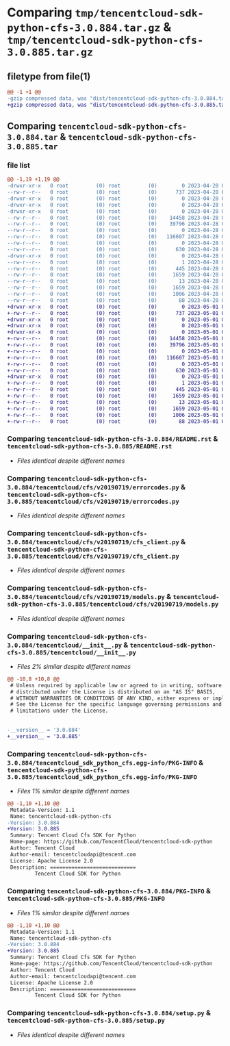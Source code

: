 # Comparing `tmp/tencentcloud-sdk-python-cfs-3.0.884.tar.gz` & `tmp/tencentcloud-sdk-python-cfs-3.0.885.tar.gz`

## filetype from file(1)

```diff
@@ -1 +1 @@
-gzip compressed data, was "dist/tencentcloud-sdk-python-cfs-3.0.884.tar", last modified: Fri Apr 28 02:08:10 2023, max compression
+gzip compressed data, was "dist/tencentcloud-sdk-python-cfs-3.0.885.tar", last modified: Mon May  1 00:31:33 2023, max compression
```

## Comparing `tencentcloud-sdk-python-cfs-3.0.884.tar` & `tencentcloud-sdk-python-cfs-3.0.885.tar`

### file list

```diff
@@ -1,19 +1,19 @@
-drwxr-xr-x   0 root         (0) root         (0)        0 2023-04-28 02:08:10.000000 tencentcloud-sdk-python-cfs-3.0.884/
--rw-r--r--   0 root         (0) root         (0)      737 2023-04-28 02:08:10.000000 tencentcloud-sdk-python-cfs-3.0.884/README.rst
-drwxr-xr-x   0 root         (0) root         (0)        0 2023-04-28 02:08:10.000000 tencentcloud-sdk-python-cfs-3.0.884/tencentcloud/
-drwxr-xr-x   0 root         (0) root         (0)        0 2023-04-28 02:08:10.000000 tencentcloud-sdk-python-cfs-3.0.884/tencentcloud/cfs/
-drwxr-xr-x   0 root         (0) root         (0)        0 2023-04-28 02:08:10.000000 tencentcloud-sdk-python-cfs-3.0.884/tencentcloud/cfs/v20190719/
--rw-r--r--   0 root         (0) root         (0)    14458 2023-04-28 02:08:10.000000 tencentcloud-sdk-python-cfs-3.0.884/tencentcloud/cfs/v20190719/errorcodes.py
--rw-r--r--   0 root         (0) root         (0)    39796 2023-04-28 02:08:10.000000 tencentcloud-sdk-python-cfs-3.0.884/tencentcloud/cfs/v20190719/cfs_client.py
--rw-r--r--   0 root         (0) root         (0)        0 2023-04-28 02:08:10.000000 tencentcloud-sdk-python-cfs-3.0.884/tencentcloud/cfs/v20190719/__init__.py
--rw-r--r--   0 root         (0) root         (0)   116607 2023-04-28 02:08:10.000000 tencentcloud-sdk-python-cfs-3.0.884/tencentcloud/cfs/v20190719/models.py
--rw-r--r--   0 root         (0) root         (0)        0 2023-04-28 02:08:10.000000 tencentcloud-sdk-python-cfs-3.0.884/tencentcloud/cfs/__init__.py
--rw-r--r--   0 root         (0) root         (0)      630 2023-04-28 02:08:10.000000 tencentcloud-sdk-python-cfs-3.0.884/tencentcloud/__init__.py
-drwxr-xr-x   0 root         (0) root         (0)        0 2023-04-28 02:08:10.000000 tencentcloud-sdk-python-cfs-3.0.884/tencentcloud_sdk_python_cfs.egg-info/
--rw-r--r--   0 root         (0) root         (0)        1 2023-04-28 02:08:10.000000 tencentcloud-sdk-python-cfs-3.0.884/tencentcloud_sdk_python_cfs.egg-info/dependency_links.txt
--rw-r--r--   0 root         (0) root         (0)      445 2023-04-28 02:08:10.000000 tencentcloud-sdk-python-cfs-3.0.884/tencentcloud_sdk_python_cfs.egg-info/SOURCES.txt
--rw-r--r--   0 root         (0) root         (0)     1659 2023-04-28 02:08:10.000000 tencentcloud-sdk-python-cfs-3.0.884/tencentcloud_sdk_python_cfs.egg-info/PKG-INFO
--rw-r--r--   0 root         (0) root         (0)       13 2023-04-28 02:08:10.000000 tencentcloud-sdk-python-cfs-3.0.884/tencentcloud_sdk_python_cfs.egg-info/top_level.txt
--rw-r--r--   0 root         (0) root         (0)     1659 2023-04-28 02:08:10.000000 tencentcloud-sdk-python-cfs-3.0.884/PKG-INFO
--rw-r--r--   0 root         (0) root         (0)     1006 2023-04-28 02:08:10.000000 tencentcloud-sdk-python-cfs-3.0.884/setup.py
--rw-r--r--   0 root         (0) root         (0)       88 2023-04-28 02:08:10.000000 tencentcloud-sdk-python-cfs-3.0.884/setup.cfg
+drwxr-xr-x   0 root         (0) root         (0)        0 2023-05-01 00:31:33.000000 tencentcloud-sdk-python-cfs-3.0.885/
+-rw-r--r--   0 root         (0) root         (0)      737 2023-05-01 00:31:33.000000 tencentcloud-sdk-python-cfs-3.0.885/README.rst
+drwxr-xr-x   0 root         (0) root         (0)        0 2023-05-01 00:31:33.000000 tencentcloud-sdk-python-cfs-3.0.885/tencentcloud/
+drwxr-xr-x   0 root         (0) root         (0)        0 2023-05-01 00:31:33.000000 tencentcloud-sdk-python-cfs-3.0.885/tencentcloud/cfs/
+drwxr-xr-x   0 root         (0) root         (0)        0 2023-05-01 00:31:33.000000 tencentcloud-sdk-python-cfs-3.0.885/tencentcloud/cfs/v20190719/
+-rw-r--r--   0 root         (0) root         (0)    14458 2023-05-01 00:31:33.000000 tencentcloud-sdk-python-cfs-3.0.885/tencentcloud/cfs/v20190719/errorcodes.py
+-rw-r--r--   0 root         (0) root         (0)    39796 2023-05-01 00:31:33.000000 tencentcloud-sdk-python-cfs-3.0.885/tencentcloud/cfs/v20190719/cfs_client.py
+-rw-r--r--   0 root         (0) root         (0)        0 2023-05-01 00:31:33.000000 tencentcloud-sdk-python-cfs-3.0.885/tencentcloud/cfs/v20190719/__init__.py
+-rw-r--r--   0 root         (0) root         (0)   116607 2023-05-01 00:31:33.000000 tencentcloud-sdk-python-cfs-3.0.885/tencentcloud/cfs/v20190719/models.py
+-rw-r--r--   0 root         (0) root         (0)        0 2023-05-01 00:31:33.000000 tencentcloud-sdk-python-cfs-3.0.885/tencentcloud/cfs/__init__.py
+-rw-r--r--   0 root         (0) root         (0)      630 2023-05-01 00:31:33.000000 tencentcloud-sdk-python-cfs-3.0.885/tencentcloud/__init__.py
+drwxr-xr-x   0 root         (0) root         (0)        0 2023-05-01 00:31:33.000000 tencentcloud-sdk-python-cfs-3.0.885/tencentcloud_sdk_python_cfs.egg-info/
+-rw-r--r--   0 root         (0) root         (0)        1 2023-05-01 00:31:33.000000 tencentcloud-sdk-python-cfs-3.0.885/tencentcloud_sdk_python_cfs.egg-info/dependency_links.txt
+-rw-r--r--   0 root         (0) root         (0)      445 2023-05-01 00:31:33.000000 tencentcloud-sdk-python-cfs-3.0.885/tencentcloud_sdk_python_cfs.egg-info/SOURCES.txt
+-rw-r--r--   0 root         (0) root         (0)     1659 2023-05-01 00:31:33.000000 tencentcloud-sdk-python-cfs-3.0.885/tencentcloud_sdk_python_cfs.egg-info/PKG-INFO
+-rw-r--r--   0 root         (0) root         (0)       13 2023-05-01 00:31:33.000000 tencentcloud-sdk-python-cfs-3.0.885/tencentcloud_sdk_python_cfs.egg-info/top_level.txt
+-rw-r--r--   0 root         (0) root         (0)     1659 2023-05-01 00:31:33.000000 tencentcloud-sdk-python-cfs-3.0.885/PKG-INFO
+-rw-r--r--   0 root         (0) root         (0)     1006 2023-05-01 00:31:33.000000 tencentcloud-sdk-python-cfs-3.0.885/setup.py
+-rw-r--r--   0 root         (0) root         (0)       88 2023-05-01 00:31:33.000000 tencentcloud-sdk-python-cfs-3.0.885/setup.cfg
```

### Comparing `tencentcloud-sdk-python-cfs-3.0.884/README.rst` & `tencentcloud-sdk-python-cfs-3.0.885/README.rst`

 * *Files identical despite different names*

### Comparing `tencentcloud-sdk-python-cfs-3.0.884/tencentcloud/cfs/v20190719/errorcodes.py` & `tencentcloud-sdk-python-cfs-3.0.885/tencentcloud/cfs/v20190719/errorcodes.py`

 * *Files identical despite different names*

### Comparing `tencentcloud-sdk-python-cfs-3.0.884/tencentcloud/cfs/v20190719/cfs_client.py` & `tencentcloud-sdk-python-cfs-3.0.885/tencentcloud/cfs/v20190719/cfs_client.py`

 * *Files identical despite different names*

### Comparing `tencentcloud-sdk-python-cfs-3.0.884/tencentcloud/cfs/v20190719/models.py` & `tencentcloud-sdk-python-cfs-3.0.885/tencentcloud/cfs/v20190719/models.py`

 * *Files identical despite different names*

### Comparing `tencentcloud-sdk-python-cfs-3.0.884/tencentcloud/__init__.py` & `tencentcloud-sdk-python-cfs-3.0.885/tencentcloud/__init__.py`

 * *Files 2% similar despite different names*

```diff
@@ -10,8 +10,8 @@
 # Unless required by applicable law or agreed to in writing, software
 # distributed under the License is distributed on an "AS IS" BASIS,
 # WITHOUT WARRANTIES OR CONDITIONS OF ANY KIND, either express or implied.
 # See the License for the specific language governing permissions and
 # limitations under the License.
 
 
-__version__ = '3.0.884'
+__version__ = '3.0.885'
```

### Comparing `tencentcloud-sdk-python-cfs-3.0.884/tencentcloud_sdk_python_cfs.egg-info/PKG-INFO` & `tencentcloud-sdk-python-cfs-3.0.885/tencentcloud_sdk_python_cfs.egg-info/PKG-INFO`

 * *Files 1% similar despite different names*

```diff
@@ -1,10 +1,10 @@
 Metadata-Version: 1.1
 Name: tencentcloud-sdk-python-cfs
-Version: 3.0.884
+Version: 3.0.885
 Summary: Tencent Cloud Cfs SDK for Python
 Home-page: https://github.com/TencentCloud/tencentcloud-sdk-python
 Author: Tencent Cloud
 Author-email: tencentcloudapi@tencent.com
 License: Apache License 2.0
 Description: ============================
         Tencent Cloud SDK for Python
```

### Comparing `tencentcloud-sdk-python-cfs-3.0.884/PKG-INFO` & `tencentcloud-sdk-python-cfs-3.0.885/PKG-INFO`

 * *Files 1% similar despite different names*

```diff
@@ -1,10 +1,10 @@
 Metadata-Version: 1.1
 Name: tencentcloud-sdk-python-cfs
-Version: 3.0.884
+Version: 3.0.885
 Summary: Tencent Cloud Cfs SDK for Python
 Home-page: https://github.com/TencentCloud/tencentcloud-sdk-python
 Author: Tencent Cloud
 Author-email: tencentcloudapi@tencent.com
 License: Apache License 2.0
 Description: ============================
         Tencent Cloud SDK for Python
```

### Comparing `tencentcloud-sdk-python-cfs-3.0.884/setup.py` & `tencentcloud-sdk-python-cfs-3.0.885/setup.py`

 * *Files identical despite different names*

